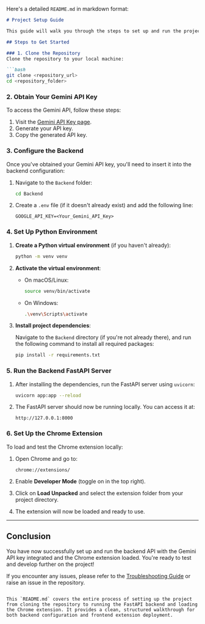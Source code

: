Here's a detailed `README.md` in markdown format:

```markdown
# Project Setup Guide

This guide will walk you through the steps to set up and run the project locally. Follow each step carefully to ensure everything is properly configured.

## Steps to Get Started

### 1. Clone the Repository
Clone the repository to your local machine:

```bash
git clone <repository_url>
cd <repository_folder>
```

### 2. Obtain Your Gemini API Key

To access the Gemini API, follow these steps:

1. Visit the [Gemini API Key page](https://aistudio.google.com/app/apikey).
2. Generate your API key.
3. Copy the generated API key.

### 3. Configure the Backend

Once you've obtained your Gemini API key, you'll need to insert it into the backend configuration:

1. Navigate to the `Backend` folder:
   ```bash
   cd Backend
   ```

2. Create a `.env` file (if it doesn't already exist) and add the following line:
   ```plaintext
   GOOGLE_API_KEY=<Your_Gemini_API_Key>
   ```

### 4. Set Up Python Environment

1. **Create a Python virtual environment** (if you haven't already):
   ```bash
   python -m venv venv
   ```

2. **Activate the virtual environment**:

   - On macOS/Linux:
     ```bash
     source venv/bin/activate
     ```

   - On Windows:
     ```bash
     .\venv\Scripts\activate
     ```

3. **Install project dependencies**:

   Navigate to the `Backend` directory (if you're not already there), and run the following command to install all required packages:
   ```bash
   pip install -r requirements.txt
   ```

### 5. Run the Backend FastAPI Server

1. After installing the dependencies, run the FastAPI server using `uvicorn`:
   ```bash
   uvicorn app:app --reload
   ```

2. The FastAPI server should now be running locally. You can access it at:
   ```plaintext
   http://127.0.0.1:8000
   ```

### 6. Set Up the Chrome Extension

To load and test the Chrome extension locally:

1. Open Chrome and go to:
   ```plaintext
   chrome://extensions/
   ```

2. Enable **Developer Mode** (toggle on in the top right).

3. Click on **Load Unpacked** and select the extension folder from your project directory.

4. The extension will now be loaded and ready to use.

---

## Conclusion

You have now successfully set up and run the backend API with the Gemini API key integrated and the Chrome extension loaded. You're ready to test and develop further on the project!

If you encounter any issues, please refer to the [Troubleshooting Guide](./TROUBLESHOOTING.md) or raise an issue in the repository.
```

This `README.md` covers the entire process of setting up the project from cloning the repository to running the FastAPI backend and loading the Chrome extension. It provides a clean, structured walkthrough for both backend configuration and frontend extension deployment.
